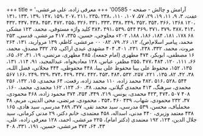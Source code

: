 +++
title = 'آرامش و چالش - صفحه - 00585'
+++
معرفی زاده، علی مرعشی، عفت، ۳، ۹، ۱۱، ۱۹، ۲۹، ۵۷، ۱۰۷، ۱۱۰، ،۲۳۸ ،۲۳۵ ،۲۱۱ ،۲۰۷ ،۱۵۹ ،۱۴۷ ،۱۳۹ ،۱۳۳ ،۱۳۱ ،۱۲۰ ۱۳۶۸ ،۳۶۶ ،۳۵۴ ،۳۵۲ ،۳۴۹ ،۳۳۸ ،۳۳۳ ،۳۳۱ ،۳۲۶ ،۲۵۵ ،۴۷۲ ،۴۵۳ ،۴۳۸ ،۴۳۷ ،۴۳۲ ،۴۱۴ ،۳۸۷ ،۳۷۹ ،۳۷۱ ،۳۶۹ ۵۴۴ ،۵۳۹ ،۴۹۱ ،۳۸۴ کلید واژه مستوفی، محمد، ۱۲۳ مشکی ۶۸ ۱۷۸، ۱۸۱، ۱۸۴، ۱۸۶، ۱۸۸، ۲۰۲ء محلوجی، حسین، ۳۳۵، ۴۱۷ مرعشی، قدسی، ۲۵۳ محمد، پیامبر اسلام(ص)، ۱۲، ۲۶، ۷۹، ۰۸۲ ۰۰ مرعشی، کاظم، ۱۳۹ مروارید، ۱۳۱، ۲۶۴ مروت، محمد، ۳۳۲، ۲۳۸، ۲۳۱، ۴۰۱، ۴۰۴ مشهدی عیدی اراکی، ۲۵، ۳۳۲ مصدق، محمد، ۱۶ مصطفی، ابوبکر، ۴۷۴ مطهری (امام جمعه)، ۴۸۵ مطهری، مرتضی، ۱۹، ۴۱، ۶۲، ۶۵، ۶۶، ۱۱۱، ۱۲۰، ۴۸۴ ،۴۷۷ ،۲۵۵ مظفر، عباس، ۱۲۸ معادیخواه، عبدالمجید، ۹۱، ۱۱۴، ۱۳۱، ۱۳۵، ۱۵۲، محفوظ على بيبا محفوظ علی بیبا، ۴۴۸ محفوظی، ۴۴۴ محلاتی، فضل اللـه، ۳۸، ۴۲، ۸۲، ۱۳۵، ۲۲۱، ۲۵۷، ۵۳۲ ،۴۸۴ ،۴۵۳ ،۴۴۲ ،۴۳۷ ،۴۲۹ ،۳۷۴ ،۳۲۹ ،۲۴۹ ،۱۶۶ ۵۶۷ ۵۴۴ ،۵۲۸ ،۵۱۶ ،۴۸۲ محمد زاده، ۱۱۰ محمد زاده، رفعت، ۶۴ محمدی، ۱۵، ۱۳۲، ۲۵۶ محمدی، سرهنگ، ۴۱۳ محمدی گیلانی، محمد، ۳۸، ۶۰، ۱۲۴، ۱۶۲ محمدی، محمد، ۱۶۰، ۴۰۸ ۵۰۷ ،۴۷۴ ,۴۲۳ محمدی، یونس، ۲۱۹، ۳۴۹، ۳۵۴، ۳۷۴ محمود زاده، ۴۶۸ محمودی، ۳۷، ۲۳۲ محمودی، شهاب، ۴۳۹ ۴۶۰ ،۳۵۴ ، محمودی، مرتضی، محی الدینی، مریم، ۳۸ مخملباف، محسن، ۵۳۹ مدرسی، سید محمد تقی، ۳۷۷، ۴۸۹ مدرسی، سید هادی، ۱۶۵ ۴۳۸ معتمد وزیری، ۴۴۰ مدنی، اسداله، ۴۵۸ معتمدی، خانم دکتر، ۲۹ مدنی کرمانی، سید جلال الدین، ۱۲۴، ۱۹۲ معتمدی (دکتر امام)، ۲۲۵ مرعشی، احمد، ۱۲۸ معرفی زاده، علی، ۴۳، ۶۴، ۳۷۴ مرعشی، حسین، ۱۹۱، ۳۳۱، ۴۰۸